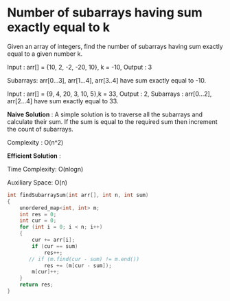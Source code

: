 # Number of subarrays having sum exactly equal to k

Given an array of integers, find the number of subarrays having sum exactly equal to a given number k.

Input : arr[] = {10, 2, -2, -20, 10}, k = -10, Output : 3

Subarrays: arr[0...3], arr[1...4], arr[3..4] have sum exactly equal to -10.

Input : arr[] = {9, 4, 20, 3, 10, 5},k = 33, Output : 2, Subarrays : arr[0...2], arr[2...4] have sum exactly equal to 33.

**Naive Solution** : 
A simple solution is to traverse all the subarrays and calculate their sum. If the sum is equal to the required sum then increment the count of subarrays. 

Complexity : O(n^2)

**Efficient Solution** : 

Time Complexity: O(nlogn) 

Auxiliary Space: O(n)

```cpp
int findSubarraySum(int arr[], int n, int sum)
{
    unordered_map<int, int> m;
    int res = 0;
    int cur = 0;
    for (int i = 0; i < n; i++) 
    {
        cur += arr[i];
        if (cur == sum)
            res++;
       // if (m.find(cur - sum) != m.end())
            res += (m[cur - sum]);
        m[cur]++;
    }
    return res;
}
```
